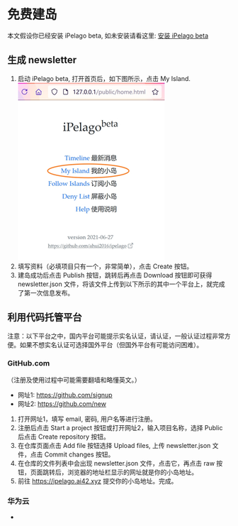 # 免费建岛

本文假设你已经安装 iPelago beta, 如未安装请看这里: [安装 iPelago beta](./setup.html)

## 生成 newsletter

1. 启动 iPelago beta, 打开首页后，如下图所示，点击 My Island.
   ![home-01.jpg](./home-01.jpg)
2. 填写资料（必填项目只有一个，非常简单），点击 Create 按钮。
3. 建岛成功后点击 Publish 按钮，跳转后再点击 Download 按钮即可获得 newsletter.json 文件，将该文件上传到以下所示的其中一个平台上，就完成了第一次信息发布。

## 利用代码托管平台

注意：以下平台之中，国内平台可能提示实名认证，请认证，一般认证过程非常方便。如果不想实名认证可选择国外平台（但国外平台有可能访问困难）。

### GitHub.com

（注册及使用过程中可能需要翻墙和略懂英文。）

- 网址1: https://github.com/signup
- 网址2: https://github.com/new

1. 打开网址1，填写 email, 密码, 用户名等进行注册。
2. 注册后点击 Start a project 按钮或打开网址2，输入项目名称，选择 Public 后点击 Create repository 按钮。
3. 在仓库页面点击 Add file 按钮选择 Upload files, 上传 newsletter.json 文件，点击 Commit changes 按钮。
4. 在仓库的文件列表中会出现 newsletter.json 文件，点击它，再点击 raw 按钮，页面跳转后，浏览器的地址栏显示的网址就是你的小岛地址。
5. 前往 https://ipelago.ai42.xyz 提交你的小岛地址。完成。

### 华为云

- 

